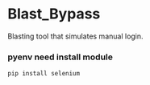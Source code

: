# Blast_Bypass
Blasting tool that simulates manual login.


### pyenv need install module
```
pip install selenium
```

